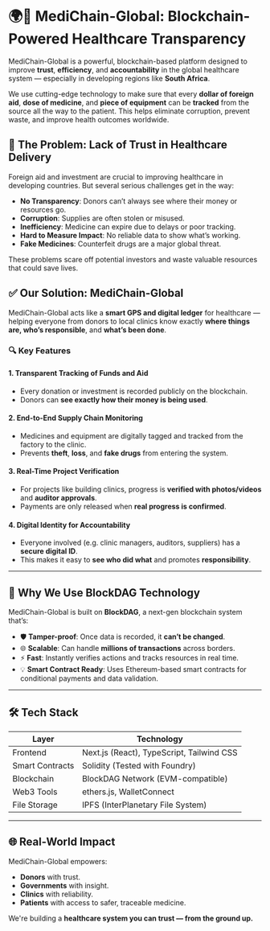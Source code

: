 
# 🌍💊 MediChain-Global: Blockchain-Powered Healthcare Transparency

MediChain-Global is a powerful, blockchain-based platform designed to improve **trust**, **efficiency**, and **accountability** in the global healthcare system — especially in developing regions like **South Africa**.

We use cutting-edge technology to make sure that every **dollar of foreign aid**, **dose of medicine**, and **piece of equipment** can be **tracked** from the source all the way to the patient. This helps eliminate corruption, prevent waste, and improve health outcomes worldwide.


## 🚨 The Problem: Lack of Trust in Healthcare Delivery

Foreign aid and investment are crucial to improving healthcare in developing countries. But several serious challenges get in the way:

- **No Transparency**: Donors can’t always see where their money or resources go.
- **Corruption**: Supplies are often stolen or misused.
- **Inefficiency**: Medicine can expire due to delays or poor tracking.
- **Hard to Measure Impact**: No reliable data to show what’s working.
- **Fake Medicines**: Counterfeit drugs are a major global threat.

These problems scare off potential investors and waste valuable resources that could save lives.

## ✅ Our Solution: MediChain-Global

MediChain-Global acts like a **smart GPS and digital ledger** for healthcare — helping everyone from donors to local clinics know exactly **where things are, who’s responsible**, and **what’s been done**.

### 🔍 Key Features

#### 1. Transparent Tracking of Funds and Aid
- Every donation or investment is recorded publicly on the blockchain.
- Donors can **see exactly how their money is being used**.

#### 2. End-to-End Supply Chain Monitoring
- Medicines and equipment are digitally tagged and tracked from the factory to the clinic.
- Prevents **theft**, **loss**, and **fake drugs** from entering the system.

#### 3. Real-Time Project Verification
- For projects like building clinics, progress is **verified with photos/videos** and **auditor approvals**.
- Payments are only released when **real progress is confirmed**.

#### 4. Digital Identity for Accountability
- Everyone involved (e.g. clinic managers, auditors, suppliers) has a **secure digital ID**.
- This makes it easy to **see who did what** and promotes **responsibility**.

---

## 🧠 Why We Use BlockDAG Technology

MediChain-Global is built on **BlockDAG**, a next-gen blockchain system that’s:

- 🛡️ **Tamper-proof**: Once data is recorded, it **can’t be changed**.
- 🌐 **Scalable**: Can handle **millions of transactions** across borders.
- ⚡ **Fast**: Instantly verifies actions and tracks resources in real time.
- 💡 **Smart Contract Ready**: Uses Ethereum-based smart contracts for conditional payments and data validation.

---

## 🛠️ Tech Stack

| Layer        | Technology                                 |
|--------------|--------------------------------------------|
| Frontend     | Next.js (React), TypeScript, Tailwind CSS  |
| Smart Contracts | Solidity (Tested with Foundry)          |
| Blockchain   | BlockDAG Network (EVM-compatible)          |
| Web3 Tools   | ethers.js, WalletConnect                   |
| File Storage | IPFS (InterPlanetary File System)          |

---

## 🌐 Real-World Impact

MediChain-Global empowers:
- **Donors** with trust.
- **Governments** with insight.
- **Clinics** with reliability.
- **Patients** with access to safer, traceable medicine.

We're building a **healthcare system you can trust — from the ground up.**
